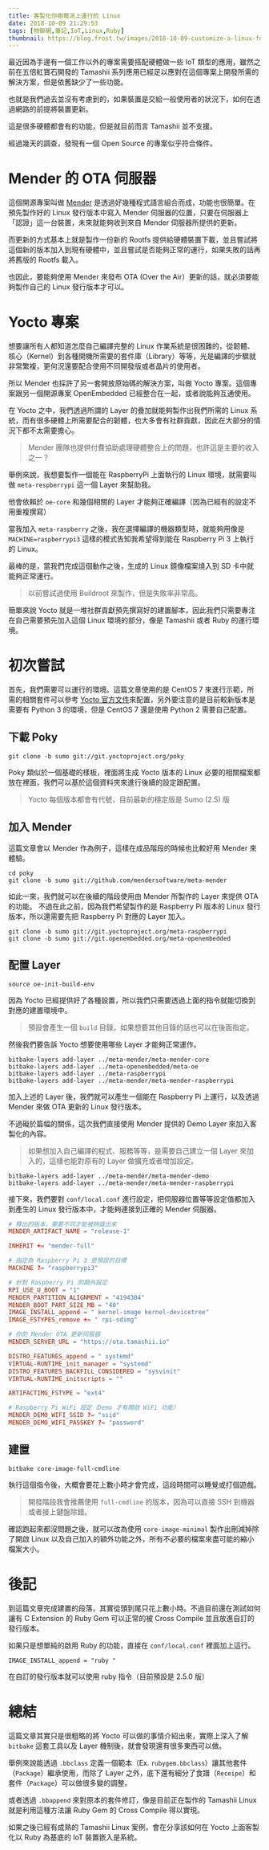 ```yaml
---
title: 客製化你樹莓派上運行的 Linux
date: 2018-10-09 21:29:53
tags: [物聯網,筆記,IoT,Linux,Ruby]
thumbnail: https://blog.frost.tw/images/2018-10-09-customize-a-linux-for-your-raspberrypi/thumbnail.jpg
---
```


最近因為手邊有一個工作以外的專案需要搭配硬體做一些 IoT 類型的應用，雖然之前在五倍紅寶石開發的 Tamashii 系列應用已經足以應對在這個專案上開發所需的解決方案，但是依舊缺少了一些功能。

也就是我們過去並沒有考慮到的，如果裝置是交給一般使用者的狀況下，如何在透過網路的前提將裝置更新。

這是很多硬體都會有的功能，但是就目前而言 Tamashii 並不支援。

<!--more-->

經過幾天的調查，發現有一個 Open Source 的專案似乎符合條件。

# Mender 的 OTA 伺服器

這個開源專案叫做 [Mender](https://mender.io/) 是透過好幾種程式語言組合而成，功能也很簡單。在預先製作好的 Linux 發行版本中寫入 Mender 伺服器的位置，只要在伺服器上「認證」這一台裝置，未來就能夠收到來自 Mender 伺服器所提供的更新。

而更新的方式基本上就是製作一份新的 Rootfs 提供給硬體裝置下載，並且嘗試將這個新的版本加入到現有硬體中，並且嘗試是否能夠正常的運行，如果失敗的話再將舊版的 Rootfs 載入。

也因此，要能夠使用 Mender 來發布 OTA (Over the Air）更新的話，就必須要能夠製作自己的 Linux 發行版本才可以。

# Yocto 專案

想要讓所有人都知道怎麼自己編譯完整的 Linux 作業系統是很困難的，從韌體、核心（Kernel）到各種開機所需要的套件庫（Library）等等，光是編譯的步驟就非常繁複，更何況還要配合使用不同開發版或者晶片的使用者。

所以 Mender 也採許了另一套開放原始碼的解決方案，叫做 Yocto 專案。這個專案跟另一個開源專案 OpenEmbedded 已經整合在一起，或者說能夠互通使用。

在 Yocto 之中，我們透過所謂的 Layer 的疊加就能夠製作出我們所需的 Linux 系統，而有很多硬體上所需要配合的韌體，也大多會有社群貢獻，因此在大部分的情況下都不太需要擔心。

> Mender 團隊也提供付費協助處理硬體整合上的問題，也許這是主要的收入之一？

舉例來說，我想要製作一個能在 RaspberryPi 上面執行的 Linux 環境，就需要叫做 `meta-respberrypi` 這一個 Layer 來幫助我。

他會依賴於 `oe-core` 和幾個相關的 Layer 才能夠正確編譯（因為已經有的設定不用重複撰寫）

當我加入 `meta-raspberry` 之後，我在選擇編譯的機器類型時，就能夠用像是 `MACHINE=raspberrypi3` 這樣的模式告知我希望得到能在 Raspberry Pi 3 上執行的 Linux。

最棒的是，當我們完成這個動作之後，生成的 Linux 鏡像檔案燒入到 SD 卡中就能夠正常運行。

> 以前嘗試過使用 Buildroot 來製作，但是失敗率非常高。

簡單來說 Yocto 就是一堆社群貢獻預先撰寫好的建置腳本，因此我們只需要專注在自己需要預先加入這個 Linux 環境的部分，像是 Tamashii 或者 Ruby 的運行環境。

# 初次嘗試

首先，我們需要可以運行的環境。這篇文章使用的是 CentOS 7 來進行示範，所需的相關套件可以參考 [Yocto 官方文件](https://www.yoctoproject.org/docs/2.4/yocto-project-qs/yocto-project-qs.html#yp-resources)來配置，另外要注意的是目前較新版本是需要有 Python 3 的環境，但是 CentOS 7 還是使用 Python 2 需要自己配置。

## 下載 Poky

```
git clone -b sumo git://git.yoctoproject.org/poky
```

Poky 類似於一個基礎的樣板，裡面將生成 Yocto 版本的 Linux 必要的相關檔案都放在裡面，我們可以基於這個資料夾來進行後續的設定跟配置。

> Yocto 每個版本都會有代號，目前最新的穩定版是 Sumo (2.5) 版

## 加入 Mender

這篇文章會以 Mender 作為例子，這樣在成品階段的時候也比較好用 Mender 來體驗。

```
cd poky
git clone -b sumo git://github.com/mendersoftware/meta-mender
```

如此一來，我們就可以在後續的階段使用由 Mender 所製作的 Layer 來提供 OTA 的功能。
不過在此之前，因為我們希望製作的是 Raspberry Pi 版本的 Linux 發行版本，所以還需要先把 Raspberry Pi 對應的 Layer 加入。

```
git clone -b sumo git://git.yoctoproject.org/meta-raspberrypi
git clone -b sumo git://git.openembedded.org/meta-openembedded
```

## 配置 Layer

```
source oe-init-build-env
```

因為 Yocto 已經提供好了各種設置，所以我們只需要透過上面的指令就能切換到對應的建置環境中。

> 預設會產生一個 `build` 目錄，如果想要其他目錄的話也可以在後面指定。

然後我們要告訴 Yocto 想要使用哪些 Layer 才能夠正常運作。

```
bitbake-layers add-layer ../meta-mender/meta-mender-core
bitbake-layers add-layer ../meta-openembedded/meta-oe
bitbake-layers add-layer ../meta-raspberrypi
bitbake-layers add-layer ../meta-mender/meta-mender-raspberrypi
```

加入上述的 Layer 後，我們就可以產生一個能在 Raspberry Pi 上運行，以及透過 Mender 來做 OTA 更新的 Linux 發行版本。

不過礙於篇幅的關係，這次我們直接使用 Mender 提供的 Demo Layer 來加入客製化的內容。

> 如果想加入自己編譯的程式、服務等等，是需要自己建立一個 Layer 來加入的，這樣也能對原有的 Layer 做擴充或者增加設定。

```
bitbake-layers add-layer ../meta-mender/meta-mender-demo
bitbake-layers add-layer ../meta-mender/meta-mender-raspberrypi
```

接下來，我們要對 `conf/local.conf` 進行設定，把伺服器位置等等設定值都加入到產生的 Linux 發行版本中，才能夠連接到正確的 Mender 伺服器。


```conf
# 釋出的版本，需要不同才能被辨識出來
MENDER_ARTIFACT_NAME = "release-1"

INHERIT += "mender-full"

# 指定為 Raspberry Pi 3 是預設的目標
MACHINE ?= "raspberrypi3"

# 針對 Raspberry Pi 的額外設定
RPI_USE_U_BOOT = "1"
MENDER_PARTITION_ALIGNMENT = "4194304"
MENDER_BOOT_PART_SIZE_MB = "40"
IMAGE_INSTALL_append = " kernel-image kernel-devicetree"
IMAGE_FSTYPES_remove += " rpi-sdimg"

# 你的 Mender OTA 更新伺服器
MENDER_SERVER_URL = "https://ota.tamashii.io"

DISTRO_FEATURES_append = " systemd"
VIRTUAL-RUNTIME_init_manager = "systemd"
DISTRO_FEATURES_BACKFILL_CONSIDERED = "sysvinit"
VIRTUAL-RUNTIME_initscripts = ""

ARTIFACTIMG_FSTYPE = "ext4"

# Raspberry Pi WiFi 設定（Demo 才有開啟 WiFi 功能）
MENDER_DEMO_WIFI_SSID ?= "ssid"
MENDER_DEMO_WIFI_PASSKEY ?= "password"
```

## 建置

```
bitbake core-image-full-cmdline
```

執行這個指令後，大概會要花上數小時才會完成，這段時間可以睡覺或打個遊戲。

> 開發階段我會推薦使用 `full-cmdline` 的版本，因為可以直接 SSH 到機器或者接上鍵盤除錯。

確認跑起來都沒問題之後，就可以改為使用 `core-image-minimal` 製作出刪減掉除了開啟 Linux 以及自己加入的額外功能之外，所有不必要的檔案來盡可能的縮小檔案大小。

# 後記

到這篇文章完成建置的段落，其實從頭到尾只花上數小時。不過目前還在測試如何讓有 C Extension 的 Ruby Gem 可以正常的被 Cross Compile 並且放進自訂的發行版本。

如果只是想單純的啟用 Ruby 的功能，直接在 `conf/local.conf` 裡面加上這行。

```
IMAGE_INSTALL_append = "ruby "
```

在自訂的發行版本就可以使用 ruby 指令（目前預設是 2.5.0 版）

# 總結

這篇文章其實只是很粗略的將 Yocto 可以做的事情介紹出來，實際上深入了解 `bitbake` 這套工具以及 Layer 機制後，就會發現還有很多東西可以做。

舉例來說能透過 `.bbclass` 定義一個範本（Ex. `rubygem.bbclass`）讓其他套件（`Package`）繼承使用，而除了 Layer 之外，底下還有細分了食譜（`Receipe`）和套件（`Package`）可以做很多變的調整。

或者透過 `.bbappend` 來對原本的套件修訂，像是目前正在製作的 Tamashii Linux 就是利用這種方法讓 Ruby Gem 的 Cross Compile 得以實現。

如果之後已經有成熟的 Tamashii Linux 案例，會在分享該如何在 Yocto 上面客製化以 Ruby 為基底的 IoT 裝置嵌入是系統。
